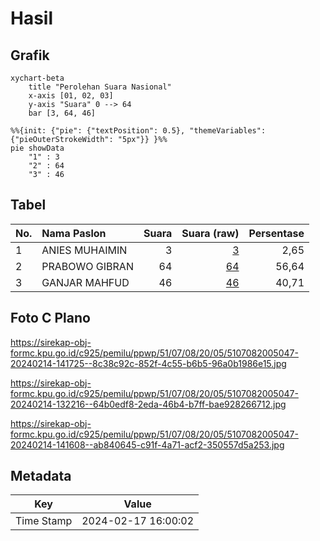 # Hasil

## Grafik

```mermaid
xychart-beta
    title "Perolehan Suara Nasional"
    x-axis [01, 02, 03]
    y-axis "Suara" 0 --> 64
    bar [3, 64, 46]
```

```mermaid
%%{init: {"pie": {"textPosition": 0.5}, "themeVariables": {"pieOuterStrokeWidth": "5px"}} }%%
pie showData
    "1" : 3
    "2" : 64
    "3" : 46
```

## Tabel

| No. | Nama Paslon    | Suara | Suara (raw) | Persentase |
|:--- |:-------------- | -----:| -----------:| ----------:|
| 1   | ANIES MUHAIMIN | 3     | [3][p-1]    | 2,65       |
| 2   | PRABOWO GIBRAN | 64    | [64][p-2]   | 56,64      |
| 3   | GANJAR MAHFUD  | 46    | [46][p-3]   | 40,71      |


[p-1]: https://github.com/gigit-pemilu/pemilu-2024/blob/main/pilpres/hitung-suara/sub/51-bali/sub/07-karangasem/sub/08-kubu/sub/2005-tianyar-barat/sub/047-tps/sub/paslon-1.txt
[p-2]: https://github.com/gigit-pemilu/pemilu-2024/blob/main/pilpres/hitung-suara/sub/51-bali/sub/07-karangasem/sub/08-kubu/sub/2005-tianyar-barat/sub/047-tps/sub/paslon-2.txt
[p-3]: https://github.com/gigit-pemilu/pemilu-2024/blob/main/pilpres/hitung-suara/sub/51-bali/sub/07-karangasem/sub/08-kubu/sub/2005-tianyar-barat/sub/047-tps/sub/paslon-3.txt

## Foto C Plano

https://sirekap-obj-formc.kpu.go.id/c925/pemilu/ppwp/51/07/08/20/05/5107082005047-20240214-141725--8c38c92c-852f-4c55-b6b5-96a0b1986e15.jpg

https://sirekap-obj-formc.kpu.go.id/c925/pemilu/ppwp/51/07/08/20/05/5107082005047-20240214-132216--64b0edf8-2eda-46b4-b7ff-bae928266712.jpg

https://sirekap-obj-formc.kpu.go.id/c925/pemilu/ppwp/51/07/08/20/05/5107082005047-20240214-141608--ab840645-c91f-4a71-acf2-350557d5a253.jpg


## Metadata

| Key        | Value               |
| ---------- | ------------------- |
| Time Stamp | 2024-02-17 16:00:02 |



